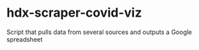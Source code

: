 # hdx-scraper-covid-viz

Script that pulls data from several sources and outputs a Google spreadsheet